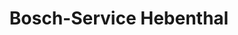 ---
title: "Bosch-Service Hebenthal"
url: /neunkirchen/bosch-service-hebenthal/
shop: Autowerkstatt
---